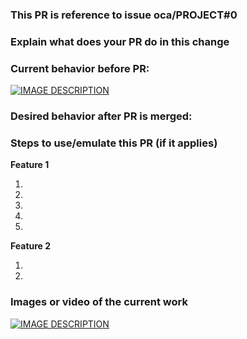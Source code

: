 ### This PR is reference to issue oca/PROJECT#0
<!-- Only if it really closes the issue
Let's remember the magic words
https://help.github.com/articles/closing-issues-using-keywords/
[close,closes,closed,fix,fixes,fixed,resolve,resolves,resolved]
-->
### Explain what does your PR do in this change
<!-- If there is no issue related, please add a good explanation of what this PR is going to do -->

### Current behavior before PR:
<!-- Please, add videos, images, or something that backup the change(if it applies), you can ignore this if the video is in the related issue-->
[![IMAGE DESCRIPTION](http://img.youtube.com/vi/YourVideoURL/maxresdefault.jpg)](https://youtu.be/YourVideoURL "Video description")

### Desired behavior after PR is merged:
<!-- All the above steps are only for changes that you can see functionally -->

### Steps to use/emulate this PR (if it applies)
<!-- The Features should be the ways to prove your change functionally -->
**Feature 1**

1.
2.
3.
4.
5.

**Feature 2**

1.
2.

### Images or video of the current work
<!-- If you want us to answer quicly you can provide a video with the result of your work-->
[![IMAGE DESCRIPTION](http://img.youtube.com/vi/YourVideoURL/maxresdefault.jpg)](https://youtu.be/YourVideoURL "Video description")
